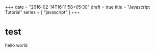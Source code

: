 +++
date = "2016-02-14T16:11:58+05:30"
draft = true
title = "Javascript Tutorial"
series = [ "javascript" ]
+++

test
====

hello world